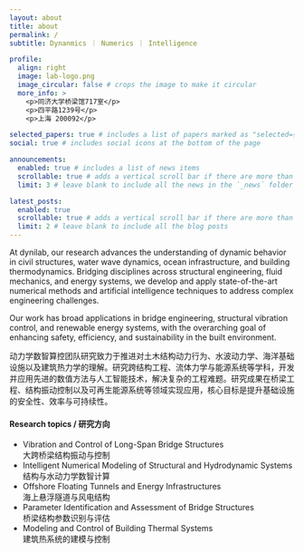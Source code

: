 ```yaml
---
layout: about
title: about
permalink: /
subtitle: Dynanmics ｜ Numerics ｜ Intelligence

profile:
  align: right
  image: lab-logo.png
  image_circular: false # crops the image to make it circular
  more_info: >
    <p>同济大学桥梁馆717室</p>
    <p>四平路1239号</p>
    <p>上海 200092</p>

selected_papers: true # includes a list of papers marked as "selected={true}"
social: true # includes social icons at the bottom of the page

announcements:
  enabled: true # includes a list of news items
  scrollable: true # adds a vertical scroll bar if there are more than 3 news items
  limit: 3 # leave blank to include all the news in the `_news` folder

latest_posts:
  enabled: true
  scrollable: true # adds a vertical scroll bar if there are more than 3 new posts items
  limit: 2 # leave blank to include all the blog posts
---
```


At dynilab, our research advances the understanding of dynamic behavior in civil structures, water wave dynamics, ocean infrastructure, and building thermodynamics. Bridging disciplines across structural engineering, fluid mechanics, and energy systems, we develop and apply state-of-the-art numerical methods and artificial intelligence techniques to address complex engineering challenges.

Our work has broad applications in bridge engineering, structural vibration control, and renewable energy systems, with the overarching goal of enhancing safety, efficiency, and sustainability in the built environment.

动力学数智算控团队研究致力于推进对土木结构动力行为、水波动力学、海洋基础设施以及建筑热力学的理解。研究跨结构工程、流体力学与能源系统等学科，开发并应用先进的数值方法与人工智能技术，解决复杂的工程难题。研究成果在桥梁工程、结构振动控制以及可再生能源系统等领域实现应用，核心目标是提升基础设施的安全性、效率与可持续性。

#### Research topics / 研究方向
-	Vibration and Control of Long-Span Bridge Structures <br />
  大跨桥梁结构振动与控制
- Intelligent Numerical Modeling of Structural and Hydrodynamic Systems <br />
  结构与水动力学数智计算
- Offshore Floating Tunnels and Energy Infrastructures <br />
  海上悬浮隧道与风电结构
-	Parameter Identification and Assessment of Bridge Structures <br />
  桥梁结构参数识别与评估
- Modeling and Control of Building Thermal Systems  <br />
  建筑热系统的建模与控制
